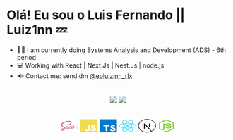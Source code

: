 # Olá! Eu sou o Luis Fernando || Luiz1nn 💤

- 👨‍💻 I am currently doing Systems Analysis and Development (ADS) - 6th period
- 💻 Working with React | Next.Js | Nest.Js | node.js
- 🔊 Contact me: send dm [@eoluizinn_rlx](https://www.instagram.com/eoluizinn_rlx/)

<br />

<div align="center">
  <img height="180em" src="https://github-readme-stats.vercel.app/api?username=Luiz1nn&show_icons=true&theme=dark&include_all_commits=true&count_private=true"/>
  <img height="180em" src="https://github-readme-stats.vercel.app/api/top-langs/?username=Luiz1nn&hide_progress=true&theme=dark"/>
</div>

 <br/>

<div align="center" style="display: inline_block"><br>
  <img align="center" alt="Sass" height="30" width="40" src="https://raw.githubusercontent.com/devicons/devicon/master/icons/sass/sass-original.svg">
  <img align="center" alt="Javascript" height="30" width="40" src="https://raw.githubusercontent.com/devicons/devicon/master/icons/javascript/javascript-plain.svg">
  <img align="center" alt="Typescript" height="30" width="40" src="https://raw.githubusercontent.com/devicons/devicon/master/icons/typescript/typescript-plain.svg">
  <img align="center" alt="React.js" height="30" width="40" src="https://raw.githubusercontent.com/devicons/devicon/master/icons/react/react-original.svg">
  <img align="center" alt="Next.Js" height="30" width="40" src="https://raw.githubusercontent.com/devicons/devicon/master/icons/nextjs/nextjs-line.svg">
  <img align="center" alt="Node.Js" height="30" width="40" src="https://raw.githubusercontent.com/devicons/devicon/master/icons/nodejs/nodejs-original.svg">
</div
